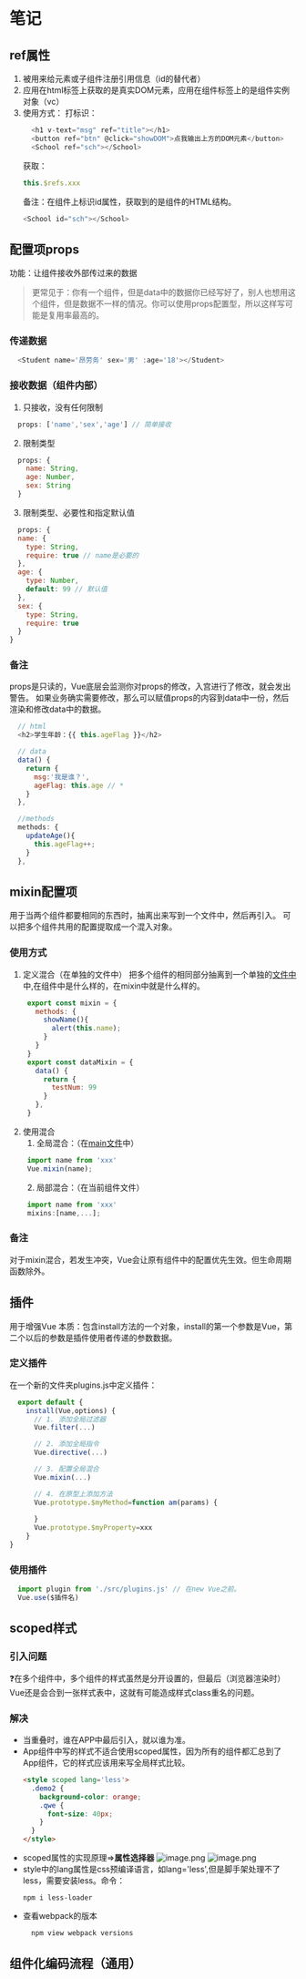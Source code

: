 # 笔记
## ref属性
1. 被用来给元素或子组件注册引用信息（id的替代者）
2. 应用在html标签上获取的是真实DOM元素，应用在组件标签上的是组件实例对象（vc）
3. 使用方式：
   打标识：
    ```js
      <h1 v-text="msg" ref="title"></h1>
      <button ref="btn" @click="showDOM">点我输出上方的DOM元素</button>
      <School ref="sch"></School>
    ```
   获取：
    ```js
    this.$refs.xxx
    ```
   备注：在组件上标识id属性，获取到的是组件的HTML结构。
    ```js
    <School id="sch"></School>
    ```

## 配置项props
功能：让组件接收外部传过来的数据
>更常见于：你有一个组件，但是data中的数据你已经写好了，别人也想用这个组件，但是数据不一样的情况。你可以使用props配置型，所以这样写可能是复用率最高的。
### 传递数据

```js
  <Student name='昂劳务' sex='男' :age='18'></Student>
```
### 接收数据（组件内部）
1. 只接收，没有任何限制
  ```js
    props: ['name','sex','age'] // 简单接收
  ```
2. 限制类型
  ```js
    props: {
      name: String,
      age: Number, 
      sex: String
    } 
  ```
3. 限制类型、必要性和指定默认值
  ```js
    props: {
    name: {
      type: String,
      require: true // name是必要的
    },
    age: {
      type: Number,
      default: 99 // 默认值
    },
    sex: {
      type: String,
      require: true
    }
  }
  ```
### 备注
props是只读的，Vue底层会监测你对props的修改，入宫进行了修改，就会发出警告。
如果业务确实需要修改，那么可以赋值props的内容到data中一份，然后渲染和修改data中的数据。
```js
  // html
  <h2>学生年龄：{{ this.ageFlag }}</h2>

  // data
  data() {
    return {
      msg:'我是谁？',
      ageFlag: this.age // *
    }
  },

  //methods
  methods: {
    updateAge(){
      this.ageFlag++;
    }
  },
```

## mixin配置项
用于当两个组件都要相同的东西时，抽离出来写到一个文件中，然后再引入。
可以把多个组件共用的配置提取成一个混入对象。
### 使用方式
1. 定义混合（在单独的文件中）
   把多个组件的相同部分抽离到一个单独的[文件中](.src/mixin.js)中,在组件中是什么样的，在mixin中就是什么样的。
   ```js
    export const mixin = {
      methods: {
        showName(){
          alert(this.name);
        }
      }
    }
    export const dataMixin = {
      data() {
        return {
          testNum: 99
        }
      },
    }
   ```
2. 使用混合
   1. 全局混合：（在[main文件](.src/main.js)中）
   ```js
    import name from 'xxx'
    Vue.mixin(name);
   ```
   2. 局部混合：（在当前组件文件）
   ```js
    import name from 'xxx' 
    mixins:[name,...];
   ```
### 备注
对于mixin混合，若发生冲突，Vue会让原有组件中的配置优先生效。但生命周期函数除外。

## 插件
用于增强Vue
本质：包含install方法的一个对象，install的第一个参数是Vue，第二个以后的参数是插件使用者传递的参数数据。
### 定义插件
在一个新的文件夹plugins.js中定义插件：
```js
  export default {
    install(Vue,options) {
      // 1. 添加全局过滤器
      Vue.filter(...)

      // 2. 添加全局指令
      Vue.directive(...)

      // 3. 配置全局混合
      Vue.mixin(...)

      // 4. 在原型上添加方法
      Vue.prototype.$myMethod=function am(params) {
        
      }
      Vue.prototype.$myProperty=xxx
    }
}
```
### 使用插件
```js
  import plugin from './src/plugins.js' // 在new Vue之前。
  Vue.use($插件名)
```

## scoped样式
### 引入问题
:question:在多个组件中，多个组件的样式虽然是分开设置的，但最后（浏览器渲染时）Vue还是会合到一张样式表中，这就有可能造成样式class重名的问题。

### 解决
- 当重叠时，谁在APP中最后引入，就以谁为准。
- App组件中写的样式不适合使用scoped属性，因为所有的组件都汇总到了App组件，它的样式应该用来写全局样式比较。
  ```html
  <style scoped lang='less'>
    .demo2 {
      background-color: orange;
      .qwe {
        font-size: 40px;
      }
    }
  </style>
  ```
- scoped属性的实现原理=>**属性选择器**
![image.png](https://pic.rmb.bdstatic.com/bjh/19ead2a9001dc8bcc4dc2608999d02d3.jpeg)
![image.png](https://pic.rmb.bdstatic.com/bjh/ba6c862bac0f1b46556b610bf2d221a8.jpeg)
- style中的lang属性是css预编译语言，如lang='less',但是脚手架处理不了less，需要安装less。命令：
  ```
  npm i less-loader
  ```
- 查看webpack的版本
  ```js
    npm view webpack versions
  ```

## 组件化编码流程（通用）
